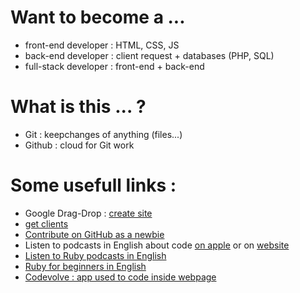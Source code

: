 # Want to become a ...
- front-end developer : HTML, CSS, JS
- back-end developer : client request + databases (PHP, SQL)
- full-stack developer : front-end + back-end

# What is this ... ?
- Git : keepchanges of anything (files...)
- Github : cloud for Git work

# Some usefull links :
- Google Drag-Drop : [create site](https://sites.google.com/u/0/new/?authuser=0)
- [get clients](https://www.freecodecamp.org/news/selling-services/)
- [Contribute on GitHub as a newbie](https://www.firsttimersonly.com/)
- Listen to podcasts in English about code [on apple](https://podcasts.apple.com/us/podcast/codenewbie/id919219256?mt=2) or on [website](https://www.codenewbie.org/podcast)
- [Listen to Ruby podcasts in English](https://devchat.tv/ruby-rogues/)
- [Ruby for beginners in English](http://rubylearning.com/blog/2010/09/22/14-ways-to-have-fun-coding-ruby/)
- [Codevolve : app used to code inside webpage](https://next.tech/)
